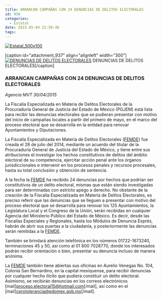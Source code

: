 ```yaml
---
title: ARRANCAN CAMPAÑAS CON 24 DENUNCIAS DE DELITOS ELECTORALES
id: 936
categories:
  - Estatal
date: 2015-05-04 22:50:48
tags:
---
```


[![Estatal_500x100](http://www.laredsemanario.com/wp-content/uploads/2015/04/Estatal_500x100.png)](http://www.laredsemanario.com/wp-content/uploads/2015/04/Estatal_500x100.png)

[caption id="attachment_937" align="alignleft" width="300"][![DENUNCIAS DE DELITOS ELECTORALES](http://www.laredsemanario.com/wp-content/uploads/2015/05/compra_de_votos-300x194.png)](http://www.laredsemanario.com/wp-content/uploads/2015/05/compra_de_votos.png) DENUNCIAS DE DELITOS ELECTORALES[/caption]

### ARRANCAN CAMPAÑAS CON 24 DENUNCIAS DE DELITOS ELECTORALES

_Agencia MVT
30/04/2015_

La Fiscalía Especializada en Materia de Delitos Electorales de la Procuraduría General de Justicia del Estado de México (PGJEM) está lista para recibir las denuncias electorales que se pudieran presentar con motivo del inicio de campañas locales a partir del primero de mayo, en el marco del proceso electoral que se desarrolla en la entidad para renovar Ayuntamientos y Diputaciones.

La Fiscalía Especializada en Materia de Delitos Electorales ([FEMDE](http://www.pgr.gob.mx/fepade)) fue creada el 28 de julio del 2014, mediante un acuerdo del titular de la Procuraduría General de Justicia del Estado de México, y tiene entre sus atribuciones el investigar los hechos constitutivos de delitos del ámbito electoral de su competencia, ejercitar acción penal ante los órganos jurisdiccionales e intervenir en los procesos penales y recursos procesales, hasta su total conclusión y obtención de sentencia.

A la fecha la [FEMDE](http://www.pgr.gob.mx/fepade) ha recibido 24 denuncias por hechos que podrían ser constitutivos de un delito electoral, mismas que están siendo investigadas para ser determinadas con estricto apego a derecho. No obstante de la creación de la Fiscalía Especializada en Materia de Delitos Electorales, es preciso referir que las denuncias que se lleguen a presentar con motivo del proceso electoral que se desarrolla para renovar los 125 Ayuntamientos, la Legislatura Local y el Congreso de la Unión, serán recibidas en cualquier Agencia del Ministerio Público del Estado de México. Es decir, desde las Fiscalías Especiales y Regionales, hasta los Módulos de Denuncia Exprés, habrán de abrir sus puertas a la ciudadanía, y posteriormente las denuncias serán remitidas a la [FEMDE](http://www.pgr.gob.mx/fepade).

También se brindará atención telefónica en los números 01722-1673240, terminaciones 45 y 50, así como al 01 800 7028770, donde los interesados podrán recibir orientación o bien, presentar su denuncia incluso de manera anónima.

La [FEMDE](http://www.pgr.gob.mx/fepade) también tiene abiertas sus oficinas en Aurelio Venegas No. 104, Colonia San Bernardino, en la capital mexiquense, para recibir denuncias por cualquier hecho ilícito que pudiera constituir un delito electoral. Asimismo, se recibirán denuncias en los correos electrónicos [mail]proceso.electoral15@hotmail.com[/mail], así como en el [mail]cerotolerancia@edomex.gob.mx[/mail].